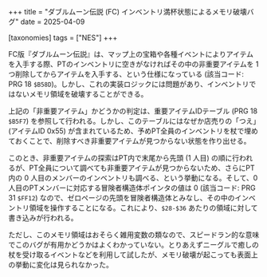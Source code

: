 +++
title = "ダブルムーン伝説 (FC) インベントリ満杯状態によるメモリ破壊バグ"
date = 2025-04-09

[taxonomies]
tags = ["NES"]
+++

FC版『ダブルムーン伝説』は、マップ上の宝箱や各種イベントによりアイテムを入手する際、PTのインベントリに空きがなければその中の非重要アイテムを 1 つ削除してからアイテムを入手する、という仕様になっている (該当コード: PRG 18 `$B58D`)。しかし、これの実装ロジックには問題があり、インベントリではないメモリ領域を破壊することができる。

上記の「非重要アイテム」かどうかの判定は、重要アイテムIDテーブル (PRG 18 `$B5F7`) を参照して行われる。しかし、このテーブルにはなぜか店売りの「つえ」(アイテムID 0x55) が含まれているため、予めPT全員のインベントリを杖で埋めておくことで、削除すべき非重要アイテムが見つからない状態を作り出せる。

このとき、非重要アイテムの探索はPT内で末尾から先頭 (1 人目) の順に行われるが、PT全員について調べても非重要アイテムが見つからないため、さらにPT内の 0 人目のメンバーのインベントリも調べる、という挙動になる。そして、0 人目のPTメンバーに対応する冒険者構造体ポインタの値は 0 (該当コード: PRG 31 `$FF12`) なので、ゼロページの先頭を冒険者構造体とみなし、その中のインベントリ領域を操作することになる。これにより、`$28-$36` あたりの領域に対して書き込みが行われる。

ただし、このメモリ領域はおそらく雑用変数の類なので、スピードラン的な意味でこのバグが有用かどうかはよくわかっていない。とりあえずニーグルで癒しの杖を受け取るイベントなどを利用して試したが、メモリ破壊が起こっても表面上の挙動に変化は見られなかった。
